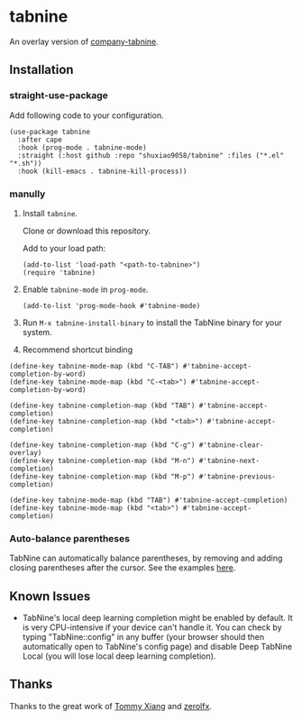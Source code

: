 # tabnine

An overlay version of [company-tabnine](https://github.com/TommyX12/company-tabnine).

## Installation

### straight-use-package

Add following code to your configuration.
```emacs
(use-package tabnine
  :after cape
  :hook (prog-mode . tabnine-mode)
  :straight (:host github :repo "shuxiao9058/tabnine" :files ("*.el" "*.sh"))
  :hook (kill-emacs . tabnine-kill-process))
```

### manully
1. Install `tabnine`.

   Clone or download this repository.

   Add to your load path:

   ```emacs
   (add-to-list 'load-path "<path-to-tabnine>")
   (require 'tabnine)
   ```

2. Enable `tabnine-mode` in `prog-mode`.
   ```emacs
   (add-to-list 'prog-mode-hook #'tabnine-mode)
   ```

3. Run `M-x tabnine-install-binary` to install the TabNine binary for your system.

4. Recommend shortcut binding

```emacs
(define-key tabnine-mode-map (kbd "C-TAB") #'tabnine-accept-completion-by-word)
(define-key tabnine-mode-map (kbd "C-<tab>") #'tabnine-accept-completion-by-word)

(define-key tabnine-completion-map (kbd "TAB") #'tabnine-accept-completion)
(define-key tabnine-completion-map (kbd "<tab>") #'tabnine-accept-completion)

(define-key tabnine-completion-map (kbd "C-g") #'tabnine-clear-overlay)
(define-key tabnine-completion-map (kbd "M-n") #'tabnine-next-completion)
(define-key tabnine-completion-map (kbd "M-p") #'tabnine-previous-completion)

(define-key tabnine-mode-map (kbd "TAB") #'tabnine-accept-completion)
(define-key tabnine-mode-map (kbd "<tab>") #'tabnine-accept-completion)
```

### Auto-balance parentheses

TabNine can automatically balance parentheses, by removing and adding closing parentheses after the cursor. See the examples [here](https://github.com/zxqfl/TabNine/blob/master/HowToWriteAClient.md).

## Known Issues

- TabNine's local deep learning completion might be enabled by default. It is very CPU-intensive if your device can't handle it. You can check by typing "TabNine::config" in any buffer (your browser should then automatically open to TabNine's config page) and disable Deep TabNine Local (you will lose local deep learning completion).

## Thanks

Thanks to the great work of [Tommy Xiang](https://github.com/TommyX12) and [zerolfx](https://github.com/zerolfx/copilot.el).
